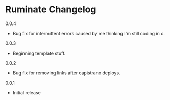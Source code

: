 Ruminate Changelog
=====================

0.0.4

 - Bug fix for intermittent errors caused by me thinking I'm still coding in c.

0.0.3

 - Beginning template stuff.

0.0.2

 - Bug fix for removing links after capistrano deploys.

0.0.1

 - Initial release
